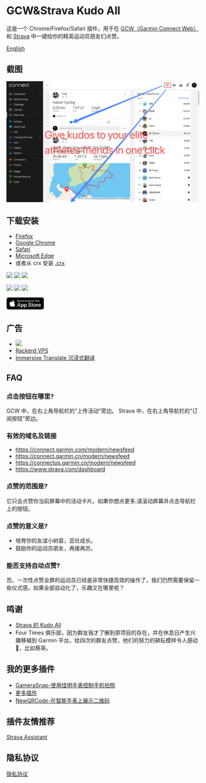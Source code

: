 # GCW&Strava Kudo All

这是一个 Chrome/Firefox/Safari 插件，用于在 [GCW（Garmin Connect Web）](https://connect.garmin.cn/modern/newsfeed) 和 [Strava](https://www.strava.com/dashboard) 中一键给你的精英运动员朋友们点赞。

[English](./README.md)

## 截图

![Preview](./screenshots/english-kudoall.png)

## 下载安装

- [Firefox](https://addons.mozilla.org/en-US/firefox/addon/kudo-all/)
- [Google Chrome](https://chrome.google.com/webstore/detail/gcw-and-strava-kudo-all/folhiecfhnmdniibjjcfogpdoafdamoc)
- [Safari](https://apps.apple.com/us/app/kudo-all-in-garmin-connect-web/id6458730808)
- [Microsoft Edge](https://microsoftedge.microsoft.com/addons/detail/gcw-and-strava-kudo-all/lmopbhpibkfcmbgipoalokaemgnlmjdn)
- 或者从 crx 安装 [.crx](./crx-files.md)

[![](https://img.shields.io/chrome-web-store/v/folhiecfhnmdniibjjcfogpdoafdamoc.svg?logo=google-chrome&style=flat)](https://chrome.google.com/webstore/detail/gcw-and-strava-kudo-all/folhiecfhnmdniibjjcfogpdoafdamoc) [![](https://img.shields.io/chrome-web-store/rating/folhiecfhnmdniibjjcfogpdoafdamoc.svg?logo=google-chrome&style=flat)](https://chrome.google.com/webstore/detail/gcw-and-strava-kudo-all/folhiecfhnmdniibjjcfogpdoafdamoc) [![](https://img.shields.io/chrome-web-store/users/folhiecfhnmdniibjjcfogpdoafdamoc.svg?logo=google-chrome&style=flat)](https://chrome.google.com/webstore/detail/gcw-and-strava-kudo-all/folhiecfhnmdniibjjcfogpdoafdamoc)

[![](https://img.shields.io/amo/v/kudo-all.svg?logo=firefox&style=flat)](https://addons.mozilla.org/en-US/firefox/addon/kudo-all/) [![](https://img.shields.io/amo/rating/kudo-all.svg?logo=firefox&style=flat)](https://addons.mozilla.org/en-US/firefox/addon/kudo-all/) [![](https://img.shields.io/amo/users/kudo-all.svg?logo=firefox&style=flat)](https://addons.mozilla.org/en-US/firefox/addon/kudo-all/)

[<img src="./screenshots/appstore-badge.png" width="98" height="32"/>](https://apps.apple.com/us/app/kudo-all-in-garmin-connect-web/id6458730808)

## 广告

- <a href="https://www.buymeacoffee.com/lichuanyi"><img src="https://img.buymeacoffee.com/button-api/?text=Buy me an energy gel&emoji=&slug=lichuanyi&button_colour=FFDD00&font_colour=000000&font_family=Comic&outline_colour=000000&coffee_colour=ffffff" /></a>
- [Rackerd VPS](https://my.racknerd.com/aff.php?aff=8822)
- [Immersive Translate 沉浸式翻译](https://immersivetranslate.com/?via=li2niu)

## FAQ

### 点击按钮在哪里?

GCW 中，在右上角导航栏的“上传活动”旁边。
Strava 中，在右上角导航栏的“订阅按钮”旁边。

### 有效的域名及链接

- https://connect.garmin.com/modern/newsfeed
- https://connect.garmin.cn/modern/newsfeed
- https://connectus.garmin.cn/modern/newsfeed
- https://www.strava.com/dashboard

### 点赞的范围是?

它只会点赞你当前屏幕中的活动卡片。如果你想点更多,请滚动屏幕并点击导航栏上的按钮。

### 点赞的意义是?

- 培育你的友谊小树苗，茁壮成长。
- 鼓励你的运动员朋友，再接再厉。

### 能否支持自动点赞?

否。一次性点赞全屏的运动员已经是非常快捷高效的操作了，我们仍然需要保留一些仪式感。如果全部自动化了，乐趣又在哪里呢？

## 鸣谢

- [Strava 的 Kudo All](https://github.com/tciles/kudo-all)
- Four Times 俱乐部，因为群友我才了解到原项目的存在，并在休息日产生兴趣移植到 Garmin 平台。给四次的群友点赞，他们的努力的耕耘模样令人感动 🐶，比如蔡哥。

## 我的更多插件

- [GameraSnap-使用佳明手表控制手机拍照](https://gamerasnap.li2niu.com/)
- [更多插件](https://extensions.li2niu.com)
- [NewQRCode-在智能手表上展示二维码](https://q.li2niu.com)

## 插件友情推荐

[Strava Assistant](https://www.stravassistant.icu)

## 隐私协议

[隐私协议](./privacy-policy-zh.md)
